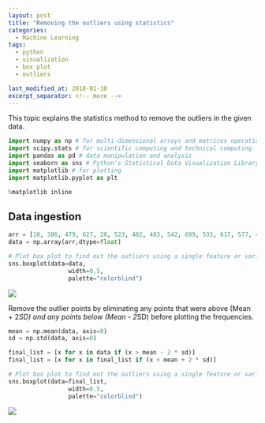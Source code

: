 ```yaml
---
layout: post
title: "Removing the outliers using statistics"
categories:
  - Machine Learning
tags:
  - python
  - visualization
  - box plot
  - outliers

last_modified_at: 2018-01-10
excerpt_separator: <!-- more -->
---
```


This topic explains the statistics method to remove the outliers in the given data.
<!-- more -->

```python
import numpy as np # for multi-dimensional arrays and matrices operations
import scipy.stats # for scientific computing and technical computing
import pandas as pd # data manipulation and analysis
import seaborn as sns # Python's Statistical Data Visualization Library
import matplotlib # for plotting
import matplotlib.pyplot as plt
```


```python
%matplotlib inline
```

## Data ingestion

```python
arr = [10, 386, 479, 627, 20, 523, 482, 483, 542, 699, 535, 617, 577, 471, 615, 583, 441, 562, 563, 527, 453, 530, 433, 541, 585, 704, 443, 569, 430, 637, 331, 511, 552, 496, 484, 566, 554, 472, 335, 440, 579, 341, 545, 615, 548, 604, 439, 556, 442, 461, 624, 611, 444, 578, 405, 487, 490, 496, 398, 512, 422, 455, 449, 432, 607, 679, 434, 597, 639, 565, 415, 486, 668, 414, 665, 763, 557, 304, 404, 454, 689, 610, 483, 441, 657, 590, 492, 476, 437, 483, 529, 363, 711, 543]
data = np.array(arr,dtype=float)
```


```python
# Plot box plot to find out the outliers using a single feature or variable
sns.boxplot(data=data,
                 width=0.5,
                 palette="colorblind")
```


![]({{"/images/ML_4_1.png"|absolute_url}})


Remove the outlier points by eliminating any points that were above (Mean + 2*SD) and any points below (Mean - 2*SD) before plotting the frequencies.


```python
mean = np.mean(data, axis=0)
sd = np.std(data, axis=0)

final_list = [x for x in data if (x > mean - 2 * sd)]
final_list = [x for x in final_list if (x < mean + 2 * sd)]

```


```python
# Plot box plot to find out the outliers using a single feature or variable
sns.boxplot(data=final_list,
                 width=0.5,
                 palette="colorblind")
```


![]({{"/images/ML_4_2.png"|absolute_url}})
